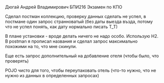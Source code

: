 Дюгай Андрей Владимирович БПИ216
Экзамен по КПО

Сделал постман коллекцию, проверку данных сделать не успел, в постмане один запрос странноватый (без даты выезда възда, потому что не успел понять, как дату нормально писать Т_Т)

В плане установки - вроде делать ничего не надо особо. Использую H2. В postman я прописал названия и сделал запрос максимально похожими на то, что мне скинули.

Еще есть запрос дополнительный на добавление отеля (чтобы было, что проверять)

POJO чисто для того, чтобы переупаковать отель (что-то нужно, что не нужно из данных в определенных запросах)
